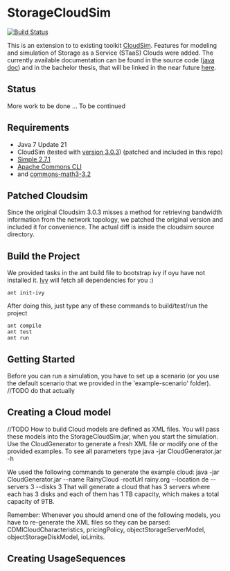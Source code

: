 StorageCloudSim
===============

[![Build Status](https://travis-ci.org/toebbel/StorageCloudSim.svg?branch=master)](https://travis-ci.org/toebbel/StorageCloudSim)

This is an extension to to existing toolkit [CloudSim](http://code.google.com/p/cloudsim/). Features for modeling and simulation of Storage as a Service (STaaS) Clouds were added. The currently available documentation can be found in the source code ([java doc](http://downloads.tobiassturm.de/projects/storagecloudsim/doc/index.html)) and in the bachelor thesis, that will be linked in the near future [here](http://tobiassturm.de/projects/StorageCloudSim.html).

Status
------
More work to be done ... To be continued

Requirements
------------
* Java 7 Update 21
* CloudSim (tested with [version 3.0.3](http://code.google.com/p/cloudsim/downloads/list)) (patched and included in this repo)
* [Simple 2.7.1](http://simple.sourceforge.net/download.php)
* [Apache Commons CLI](http://commons.apache.org/proper/commons-cli/index.html)
* and [commons-math3-3.2](http://commons.apache.org/proper/commons-math/download_math.cgi)

Patched Cloudsim
----------------
Since the original Cloudsim 3.0.3 misses a method for retrieving bandwidth information from the network topology, we patched the original version and included it for convenience. The actual diff is inside the cloudsim source directory.

Build the Project
-----------------
We provided tasks in the ant build file to bootstrap ivy if oyu have not installed it. [Ivy](https://ant.apache.org/ivy/) will fetch all dependencies for you :)
```
ant init-ivy
```
After doing this, just type any of these commands to build/test/run the project
```
ant compile
ant test
ant run
```


Getting Started
---------------
Before you can run a simulation, you have to set up a scenario (or you use the default scenario that we provided in the 'example-scenario' folder). //TODO do that actually

## Creating a Cloud model
//TODO How to build
Cloud models are defined as XML files. You will pass these models into the StorageCloudSim.jar, when you start the simulation.
Use the CloudGenerator to generate a fresh XML file or modify one of the provided examples.
To see all parameters type
   java -jar CloudGenerator.jar -h

We used the following commands to generate the example cloud:
   java -jar CloudGenerator.jar --name RainyCloud -rootUrl rainy.org --location de --servers 3 --disks 3
That will generate a cloud that has 3 servers where each has 3 disks and each of them  has 1 TB capacity, which makes a total capacity of 9TB.

Remember: Whenever you should amend one of the following models, you have to re-generate the XML files so they can be parsed: CDMICloudCharacteristics, pricingPolicy, objectStorageServerModel, objectStorageDiskModel, ioLimits.

## Creating UsageSequences

